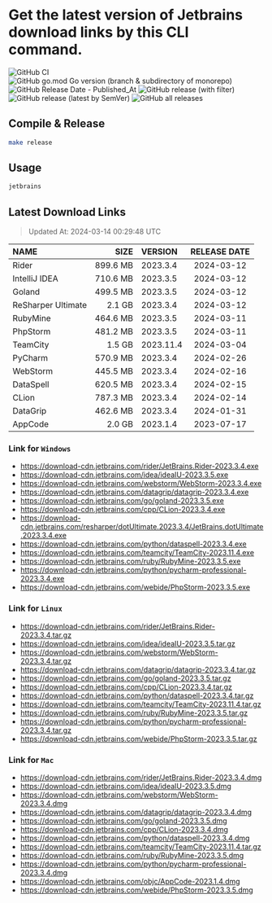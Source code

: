 # Get the latest version of Jetbrains download links by this CLI command.

![GitHub CI](https://github.com/designinlife/jetbrains/actions/workflows/ci.yml/badge.svg)
![GitHub go.mod Go version (branch & subdirectory of monorepo)](https://img.shields.io/github/go-mod/go-version/designinlife/jetbrains/master)
![GitHub Release Date - Published_At](https://img.shields.io/github/release-date/designinlife/jetbrains)
![GitHub release (with filter)](https://img.shields.io/github/v/release/designinlife/jetbrains)
![GitHub release (latest by SemVer)](https://img.shields.io/github/downloads/designinlife/jetbrains/v1.1.10/total)
![GitHub all releases](https://img.shields.io/github/downloads/designinlife/jetbrains/total)

## Compile & Release

```bash
make release
```

## Usage

```bash
jetbrains
```

## Latest Download Links

> Updated At: 2024-03-14 00:29:48 UTC

| NAME | SIZE | VERSION | RELEASE DATE |
| :-- | --: | :-- | :--: |
| Rider | 899.6 MB | 2023.3.4 | 2024-03-12 |
| IntelliJ IDEA | 710.6 MB | 2023.3.5 | 2024-03-12 |
| Goland | 499.5 MB | 2023.3.5 | 2024-03-12 |
| ReSharper Ultimate | 2.1 GB | 2023.3.4 | 2024-03-12 |
| RubyMine | 464.6 MB | 2023.3.5 | 2024-03-11 |
| PhpStorm | 481.2 MB | 2023.3.5 | 2024-03-11 |
| TeamCity | 1.5 GB | 2023.11.4 | 2024-03-04 |
| PyCharm | 570.9 MB | 2023.3.4 | 2024-02-26 |
| WebStorm | 445.5 MB | 2023.3.4 | 2024-02-16 |
| DataSpell | 620.5 MB | 2023.3.4 | 2024-02-15 |
| CLion | 787.3 MB | 2023.3.4 | 2024-02-14 |
| DataGrip | 462.6 MB | 2023.3.4 | 2024-01-31 |
| AppCode | 2.0 GB | 2023.1.4 | 2023-07-17 |

### Link for `Windows`

* <https://download-cdn.jetbrains.com/rider/JetBrains.Rider-2023.3.4.exe>
* <https://download-cdn.jetbrains.com/idea/ideaIU-2023.3.5.exe>
* <https://download-cdn.jetbrains.com/webstorm/WebStorm-2023.3.4.exe>
* <https://download-cdn.jetbrains.com/datagrip/datagrip-2023.3.4.exe>
* <https://download-cdn.jetbrains.com/go/goland-2023.3.5.exe>
* <https://download-cdn.jetbrains.com/cpp/CLion-2023.3.4.exe>
* <https://download-cdn.jetbrains.com/resharper/dotUltimate.2023.3.4/JetBrains.dotUltimate.2023.3.4.exe>
* <https://download-cdn.jetbrains.com/python/dataspell-2023.3.4.exe>
* <https://download-cdn.jetbrains.com/teamcity/TeamCity-2023.11.4.exe>
* <https://download-cdn.jetbrains.com/ruby/RubyMine-2023.3.5.exe>
* <https://download-cdn.jetbrains.com/python/pycharm-professional-2023.3.4.exe>
* <https://download-cdn.jetbrains.com/webide/PhpStorm-2023.3.5.exe>

### Link for `Linux`

* <https://download-cdn.jetbrains.com/rider/JetBrains.Rider-2023.3.4.tar.gz>
* <https://download-cdn.jetbrains.com/idea/ideaIU-2023.3.5.tar.gz>
* <https://download-cdn.jetbrains.com/webstorm/WebStorm-2023.3.4.tar.gz>
* <https://download-cdn.jetbrains.com/datagrip/datagrip-2023.3.4.tar.gz>
* <https://download-cdn.jetbrains.com/go/goland-2023.3.5.tar.gz>
* <https://download-cdn.jetbrains.com/cpp/CLion-2023.3.4.tar.gz>
* <https://download-cdn.jetbrains.com/python/dataspell-2023.3.4.tar.gz>
* <https://download-cdn.jetbrains.com/teamcity/TeamCity-2023.11.4.tar.gz>
* <https://download-cdn.jetbrains.com/ruby/RubyMine-2023.3.5.tar.gz>
* <https://download-cdn.jetbrains.com/python/pycharm-professional-2023.3.4.tar.gz>
* <https://download-cdn.jetbrains.com/webide/PhpStorm-2023.3.5.tar.gz>

### Link for `Mac`

* <https://download-cdn.jetbrains.com/rider/JetBrains.Rider-2023.3.4.dmg>
* <https://download-cdn.jetbrains.com/idea/ideaIU-2023.3.5.dmg>
* <https://download-cdn.jetbrains.com/webstorm/WebStorm-2023.3.4.dmg>
* <https://download-cdn.jetbrains.com/datagrip/datagrip-2023.3.4.dmg>
* <https://download-cdn.jetbrains.com/go/goland-2023.3.5.dmg>
* <https://download-cdn.jetbrains.com/cpp/CLion-2023.3.4.dmg>
* <https://download-cdn.jetbrains.com/python/dataspell-2023.3.4.dmg>
* <https://download-cdn.jetbrains.com/teamcity/TeamCity-2023.11.4.tar.gz>
* <https://download-cdn.jetbrains.com/ruby/RubyMine-2023.3.5.dmg>
* <https://download-cdn.jetbrains.com/python/pycharm-professional-2023.3.4.dmg>
* <https://download-cdn.jetbrains.com/objc/AppCode-2023.1.4.dmg>
* <https://download-cdn.jetbrains.com/webide/PhpStorm-2023.3.5.dmg>
